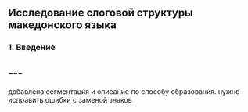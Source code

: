 ## Исследование слоговой структуры македонского языка 



### 1. Введение


## --- 
добавлена сегментация и описание по способу образования. 
нужно исправить ошибки с заменой знаков 
